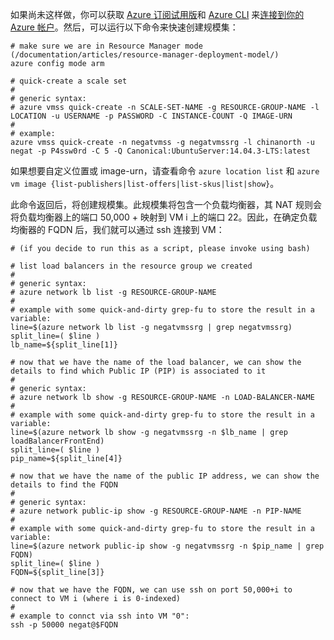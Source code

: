 如果尚未这样做，你可以获取 [Azure 订阅试用版](/pricing/1rmb-trial/)和 [Azure CLI](/documentation/articles/xplat-cli-install/) 来[连接到你的 Azure 帐户](/documentation/articles/xplat-cli-connect/)。然后，可以运行以下命令来快速创建规模集：

	# make sure we are in Resource Manager mode (/documentation/articles/resource-manager-deployment-model/)
	azure config mode arm
	
	# quick-create a scale set
	#
	# generic syntax:
	# azure vmss quick-create -n SCALE-SET-NAME -g RESOURCE-GROUP-NAME -l LOCATION -u USERNAME -p PASSWORD -C INSTANCE-COUNT -Q IMAGE-URN
	#
	# example:
	azure vmss quick-create -n negatvmss -g negatvmssrg -l chinanorth -u negat -p P4ssw0rd -C 5 -Q Canonical:UbuntuServer:14.04.3-LTS:latest

如果想要自定义位置或 image-urn，请查看命令 `azure location list` 和 `azure vm image {list-publishers|list-offers|list-skus|list|show}`。

此命令返回后，将创建规模集。此规模集将包含一个负载均衡器，其 NAT 规则会将负载均衡器上的端口 50,000 + 映射到 VM i 上的端口 22。因此，在确定负载均衡器的 FQDN 后，我们就可以通过 ssh 连接到 VM：

	# (if you decide to run this as a script, please invoke using bash)
	
	# list load balancers in the resource group we created
	#
	# generic syntax:
	# azure network lb list -g RESOURCE-GROUP-NAME
	#
	# example with some quick-and-dirty grep-fu to store the result in a variable:
	line=$(azure network lb list -g negatvmssrg | grep negatvmssrg)
	split_line=( $line )
	lb_name=${split_line[1]}
	
	# now that we have the name of the load balancer, we can show the details to find which Public IP (PIP) is associated to it
	#
	# generic syntax:
	# azure network lb show -g RESOURCE-GROUP-NAME -n LOAD-BALANCER-NAME
	#
	# example with some quick-and-dirty grep-fu to store the result in a variable:
	line=$(azure network lb show -g negatvmssrg -n $lb_name | grep loadBalancerFrontEnd)
	split_line=( $line )
	pip_name=${split_line[4]}
	
	# now that we have the name of the public IP address, we can show the details to find the FQDN
	#
	# generic syntax:
	# azure network public-ip show -g RESOURCE-GROUP-NAME -n PIP-NAME
	#
	# example with some quick-and-dirty grep-fu to store the result in a variable:
	line=$(azure network public-ip show -g negatvmssrg -n $pip_name | grep FQDN)
	split_line=( $line )
	FQDN=${split_line[3]}
	
	# now that we have the FQDN, we can use ssh on port 50,000+i to connect to VM i (where i is 0-indexed)
	#
	# example to connct via ssh into VM "0":
	ssh -p 50000 negat@$FQDN

<!---HONumber=Mooncake_0425_2016-->